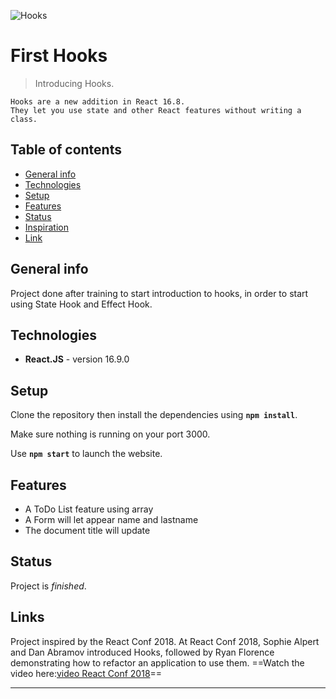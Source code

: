 ![Hooks](https://cdn-media-1.freecodecamp.org/images/1*lTaYmnmt1NdkNFh7u6zzkw.png)

# First Hooks

> Introducing Hooks.

    Hooks are a new addition in React 16.8.
    They let you use state and other React features without writing a class.

## Table of contents

- [General info](#general-info)
- [Technologies](#technologies)
- [Setup](#setup)
- [Features](#features)
- [Status](#status)
- [Inspiration](#inspiration)
- [Link](#link)

## General info

Project done after training to start introduction to hooks, in order to start using State Hook and Effect Hook.

## Technologies

- **React.JS** - version 16.9.0

## Setup

Clone the repository then install the dependencies using **`npm install`**.

Make sure nothing is running on your port 3000.

Use **`npm start`** to launch the website.

## Features

- A ToDo List feature using array
- A Form will let appear name and lastname
- The document title will update

## Status

Project is _finished_.

## Links

Project inspired by the React Conf 2018.
At React Conf 2018, Sophie Alpert and Dan Abramov introduced Hooks, followed by Ryan Florence demonstrating how to refactor an application to use them.
==Watch the video here:[video React Conf 2018](http://dev.nodeca.com)==

---
